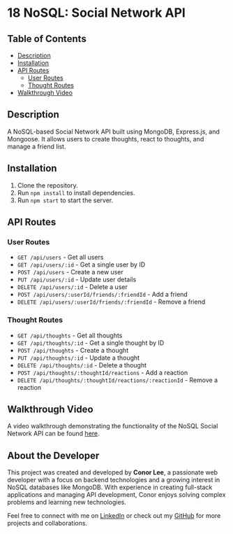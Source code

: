 # 18 NoSQL: Social Network API

## Table of Contents
- [Description](#description)
- [Installation](#installation)
- [API Routes](#api-routes)
  - [User Routes](#user-routes)
  - [Thought Routes](#thought-routes)
- [Walkthrough Video](#walkthrough-video)

## Description
A NoSQL-based Social Network API built using MongoDB, Express.js, and Mongoose. It allows users to create thoughts, react to thoughts, and manage a friend list.

## Installation
1. Clone the repository.
2. Run `npm install` to install dependencies.
3. Run `npm start` to start the server.

## API Routes

### User Routes
- `GET /api/users` - Get all users
- `GET /api/users/:id` - Get a single user by ID
- `POST /api/users` - Create a new user
- `PUT /api/users/:id` - Update user details
- `DELETE /api/users/:id` - Delete a user
- `POST /api/users/:userId/friends/:friendId` - Add a friend
- `DELETE /api/users/:userId/friends/:friendId` - Remove a friend

### Thought Routes
- `GET /api/thoughts` - Get all thoughts
- `GET /api/thoughts/:id` - Get a single thought by ID
- `POST /api/thoughts` - Create a thought
- `PUT /api/thoughts/:id` - Update a thought
- `DELETE /api/thoughts/:id` - Delete a thought
- `POST /api/thoughts/:thoughtId/reactions` - Add a reaction
- `DELETE /api/thoughts/:thoughtId/reactions/:reactionId` - Remove a reaction

## Walkthrough Video

A video walkthrough demonstrating the functionality of the NoSQL Social Network API can be found [here](./public/assets/videos/DEMO%20-%2018%20NoSQL%20Social%20Network%20API.mp4).

## About the Developer

This project was created and developed by **Conor Lee**, a passionate web developer with a focus on backend technologies and a growing interest in NoSQL databases like MongoDB. With experience in creating full-stack applications and managing API development, Conor enjoys solving complex problems and learning new technologies.

Feel free to connect with me on [LinkedIn](https://www.linkedin.com/in/conormlee/) or check out my [GitHub](https://github.com) for more projects and collaborations.

